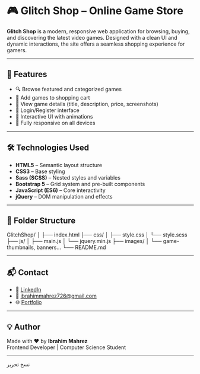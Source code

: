 # 🎮 Glitch Shop – Online Game Store

**Glitch Shop** is a modern, responsive web application for browsing, buying, and discovering the latest video games. Designed with a clean UI and dynamic interactions, the site offers a seamless shopping experience for gamers.



---

## 🚀 Features

- 🔍 Browse featured and categorized games
- 🛒 Add games to shopping cart
- 📄 View game details (title, description, price, screenshots)
- 🔐 Login/Register interface
- 🎨 Interactive UI with animations
- 📱 Fully responsive on all devices

---

## 🛠️ Technologies Used

- **HTML5** – Semantic layout structure  
- **CSS3** – Base styling  
- **Sass (SCSS)** – Nested styles and variables  
- **Bootstrap 5** – Grid system and pre-built components  
- **JavaScript (ES6)** – Core interactivity  
- **jQuery** – DOM manipulation and effects

---

## 📁 Folder Structure

GlitchShop/
│
├── index.html
├── css/
│ ├── style.css
│ └── style.scss
├── js/
│ ├── main.js
│ └── jquery.min.js
├── images/
│ └── game-thumbnails, banners...
└── README.md


---

## 📬 Contact

- 💼 [LinkedIn](https://www.linkedin.com/in/ibrahim-mohamed-haraz-95114a2ab/)
- 📧 ibrahimmahrez726@gmail.com  
- 🌐 [Portfolio](https://ibrahimmahrez.github.io/ibrahim-protofilo/)

---

## 💡 Author

Made with ❤️ by **Ibrahim Mahrez**  
Frontend Developer | Computer Science Student

---


نسخ
تحرير
